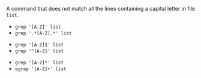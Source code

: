 A command that does not match all the lines containing a capital letter in file ``list``.

* ``grep '[A-Z]' list``
* ``grep '.*[A-Z].*' list``
+ ``grep '[A-Z]$' list``
+ ``grep '^[A-Z]' list``
* ``grep '[A-Z]*' list``
* ``egrep '[A-Z]+' list``
